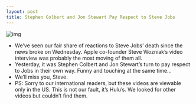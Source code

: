 ```yaml
---
layout: post
title: Stephen Colbert and Jon Stewart Pay Respect to Steve Jobs
---
```

![img](http://media.idownloadblog.com/wp-content/uploads/2011/10/Stephen-Colbert-iPad-2.jpg)
* We’ve seen our fair share of reactions to Steve Jobs’ death since the news broke on Wednesday. Apple co-founder Steve Wozniak’s video interview was probably the most moving of them all.
* Yesterday, it was Stephen Colbert and Jon Stewart’s turn to pay respect to Jobs in their own way. Funny and touching at the same time…
* We’ll miss you, Steve.
* PS: Sorry to our international readers, but these videos are viewable only in the US. This is not our fault, it’s Hulu’s. We looked for other videos but couldn’t find them.

